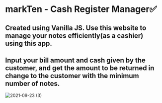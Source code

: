 # markTen - Cash Register Manager✅
## Created using Vanilla JS. Use this website to manage your notes efficiently(as a cashier) using this app.
## Input your bill amount and cash given by the customer, and get the amount to be returned in change to the customer with the minimum number of notes.
![2021-09-23 (3)](https://user-images.githubusercontent.com/59800818/134498986-0c3521b7-b835-47b4-8a93-df377e19b346.png)

